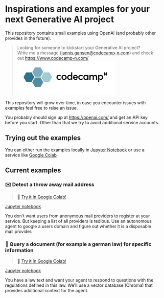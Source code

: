 # Inspirations and examples for your next Generative AI project

This repository contains small examples using OpenAI (and probably other provides in the future).

> Looking for someone to kickstart your Generative AI project? \
  Write me a message (jannis.gansen@codecamp-n.com) and check out https://www.codecamp-n.com/  
  ![CodeCampN.png](./logo.png)

This repository will grow over time, in case you encounter issues with examples feel free to raise an issue.

You probably should sign up at https://openai.com/ and get an API key before you start. Other than that we try to avoid additional service accounts.

## Trying out the examples

You can either run the examples locally in [Jupyter Notebook](https://jupyter.org/try) or use a service 
like [Google Colab](https://colab.research.google.com/)

## Current examples

### ✉️ Detect a throw away mail address
> 🧪 [Try it in Google Colab!](https://colab.research.google.com/github/codecampn/generative-ai-examples/blob/main/examples/detect-throw-away-mail.ipynb)

[Jupyter notebook](./examples/detect-throw-away-mail.ipynb)

You don't want users from anonymous mail providers to register at your service. But keeping a list of all providers is tedious. Use an autonomous agent to google a users domain and figure out whether it is a disposable mail provider.

### 📄 Query a document (for example a german law) for specific information 
> 🧪 [Try it in Google Colab!](https://colab.research.google.com/github/codecampn/generative-ai-examples/blob/main/examples/query-documents.ipynb)

[Jupyter notebook](./examples/query-documents.ipynb)

You have a law text and want your agent to respond to questions with the regulations defined in this law. We'll use a vector database (Chroma) that provides additional context for the agent.
